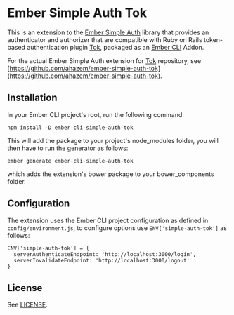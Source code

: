 # Ember Simple Auth Tok

This is an extension to the [Ember Simple Auth](https://github.com/simplabs/ember-simple-auth) library that provides an authenticator and authorizer that are compatible with Ruby on Rails token-based authentication plugin [Tok](https://github.com/ahazem/tok), packaged as an [Ember CLI](https://github.com/stefanpenner/ember-cli) Addon.

For the actual Ember Simple Auth extension for [Tok](https://github.com/ahazem/tok) repository, see [https://github.com/ahazem/ember-simple-auth-tok](https://github.com/ahazem/ember-simple-auth-tok).

## Installation

In your Ember CLI project's root, run the following command:

```
npm install -D ember-cli-simple-auth-tok
```

This will add the package to your project's node_modules folder, you will then have to run the generator as follows:

```
ember generate ember-cli-simple-auth-tok
```

which adds the extension's bower package to your bower_components folder.

## Configuration

The extension uses the Ember CLI project configuration as defined in `config/environment.js`, to configure options use `ENV['simple-auth-tok']` as follows:

```
ENV['simple-auth-tok'] = {
  serverAuthenticateEndpoint: 'http://localhost:3000/login',
  serverInvalidateEndpoint: 'http://localhost:3000/logout'
}
```

## License

See [LICENSE](https://github.com/ahazem/ember-cli-simple-auth-tok/blob/master/LICENSE).
